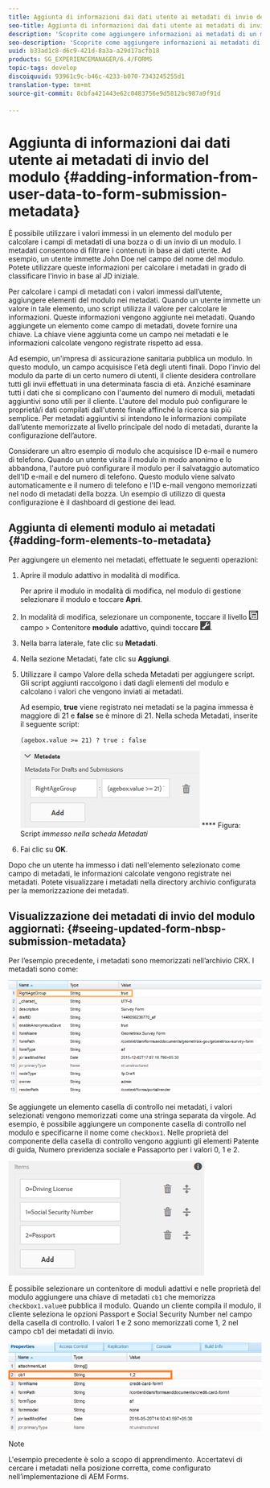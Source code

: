 ```yaml
---
title: Aggiunta di informazioni dai dati utente ai metadati di invio del modulo
seo-title: Aggiunta di informazioni dai dati utente ai metadati di invio del modulo
description: 'Scoprite come aggiungere informazioni ai metadati di un modulo inviato con i dati forniti dall''utente. '
seo-description: 'Scoprite come aggiungere informazioni ai metadati di un modulo inviato con i dati forniti dall''utente. '
uuid: b33ad1c8-d6c9-421d-8a3a-a29d17acfb18
products: SG_EXPERIENCEMANAGER/6.4/FORMS
topic-tags: develop
discoiquuid: 93961c9c-b46c-4233-b070-7343245255d1
translation-type: tm+mt
source-git-commit: 8cbfa421443e62c0483756e9d5812bc987a9f91d

---
```



# Aggiunta di informazioni dai dati utente ai metadati di invio del modulo {#adding-information-from-user-data-to-form-submission-metadata}

È possibile utilizzare i valori immessi in un elemento del modulo per calcolare i campi di metadati di una bozza o di un invio di un modulo. I metadati consentono di filtrare i contenuti in base ai dati utente. Ad esempio, un utente immette John Doe nel campo del nome del modulo. Potete utilizzare queste informazioni per calcolare i metadati in grado di classificare l&#39;invio in base al JD iniziale.

Per calcolare i campi di metadati con i valori immessi dall’utente, aggiungere elementi del modulo nei metadati. Quando un utente immette un valore in tale elemento, uno script utilizza il valore per calcolare le informazioni. Queste informazioni vengono aggiunte nei metadati. Quando aggiungete un elemento come campo di metadati, dovete fornire una chiave. La chiave viene aggiunta come un campo nei metadati e le informazioni calcolate vengono registrate rispetto ad essa.

Ad esempio, un&#39;impresa di assicurazione sanitaria pubblica un modulo. In questo modulo, un campo acquisisce l&#39;età degli utenti finali. Dopo l&#39;invio del modulo da parte di un certo numero di utenti, il cliente desidera controllare tutti gli invii effettuati in una determinata fascia di età. Anziché esaminare tutti i dati che si complicano con l&#39;aumento del numero di moduli, metadati aggiuntivi sono utili per il cliente. L&#39;autore del modulo può configurare le proprietà/i dati compilati dall&#39;utente finale affinché la ricerca sia più semplice. Per metadati aggiuntivi si intendono le informazioni compilate dall’utente memorizzate al livello principale del nodo di metadati, durante la configurazione dell’autore.

Considerare un altro esempio di modulo che acquisisce ID e-mail e numero di telefono. Quando un utente visita il modulo in modo anonimo e lo abbandona, l&#39;autore può configurare il modulo per il salvataggio automatico dell&#39;ID e-mail e del numero di telefono. Questo modulo viene salvato automaticamente e il numero di telefono e l&#39;ID e-mail vengono memorizzati nel nodo di metadati della bozza. Un esempio di utilizzo di questa configurazione è il dashboard di gestione dei lead.

## Aggiunta di elementi modulo ai metadati {#adding-form-elements-to-metadata}

Per aggiungere un elemento nei metadati, effettuate le seguenti operazioni:

1. Aprire il modulo adattivo in modalità di modifica.

   Per aprire il modulo in modalità di modifica, nel modulo di gestione selezionare il modulo e toccare **Apri**.

1. In modalità di modifica, selezionare un componente, toccare il livello ![del](assets/field-level.png) campo > Contenitore **modulo** adattivo, quindi toccare ![cmppr](assets/cmppr.png).
1. Nella barra laterale, fate clic su **Metadati**.
1. Nella sezione Metadati, fate clic su **Aggiungi**.
1. Utilizzare il campo Valore della scheda Metadati per aggiungere script. Gli script aggiunti raccolgono i dati dagli elementi del modulo e calcolano i valori che vengono inviati ai metadati.

   Ad esempio, **true** viene registrato nei metadati se la pagina immessa è maggiore di 21 e **false** se è minore di 21. Nella scheda Metadati, inserite il seguente script:

   `(agebox.value >= 21) ? true : false`

   ![Script metadati](assets/add-element-metadata.png)
   **** Figura: Script *immesso nella scheda Metadati*

1. Fai clic su **OK**. 

Dopo che un utente ha immesso i dati nell&#39;elemento selezionato come campo di metadati, le informazioni calcolate vengono registrate nei metadati. Potete visualizzare i metadati nella directory archivio configurata per la memorizzazione dei metadati.

## Visualizzazione dei metadati di invio del modulo aggiornati: {#seeing-updated-form-nbsp-submission-metadata}

Per l’esempio precedente, i metadati sono memorizzati nell’archivio CRX. I metadati sono come:

![metadata-entry](assets/metadata-entry.png)

Se aggiungete un elemento casella di controllo nei metadati, i valori selezionati vengono memorizzati come una stringa separata da virgole. Ad esempio, è possibile aggiungere un componente casella di controllo nel modulo e specificarne il nome come `checkbox1`. Nelle proprietà del componente della casella di controllo vengono aggiunti gli elementi Patente di guida, Numero previdenza sociale e Passaporto per i valori 0, 1 e 2.

![Memorizzazione di più valori da una casella di controllo](assets/checkbox-metadata.png)

È possibile selezionare un contenitore di moduli adattivi e nelle proprietà del modulo aggiungere una chiave di metadati `cb1` che memorizza `checkbox1.value`e pubblica il modulo. Quando un cliente compila il modulo, il cliente seleziona le opzioni Passport e Social Security Number nel campo della casella di controllo. I valori 1 e 2 sono memorizzati come 1, 2 nel campo cb1 dei metadati di invio.

![Voce di metadati per più valori selezionati in un campo casella di controllo](assets/metadata-entry-1.png)

>[!NOTE]
>
>L&#39;esempio precedente è solo a scopo di apprendimento. Accertatevi di cercare i metadati nella posizione corretta, come configurato nell’implementazione di AEM Forms.

